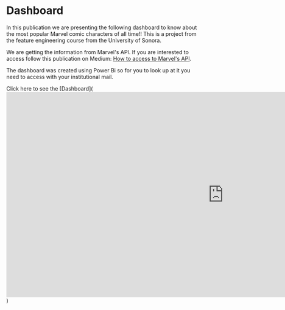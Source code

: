 # Dashboard

In this publication we are presenting the following dashboard to know about the most popular Marvel comic characters of all time!! This is a project from the feature engineering course from the University of Sonora.

We are getting the information from Marvel's API. If you are interested to access follow this publication on Medium: [How to access to Marvel's API](https://medium.com/mcd-unison/how-to-access-to-marvels-api-with-marvel-0-1-0-wrapper-in-python-d762d14e044a).

The dashboard was created using Power Bi so for you to look up at it you need to access with your institutional mail.

Click here to see the [Dashboard](<iframe width="1140" height="541.25" src="https://app.powerbi.com/reportEmbed?reportId=7bca7b4f-7a12-4e86-9443-f34a19495d4d&autoAuth=true&ctid=67553645-0db3-4480-b127-6f819a79e367&config=eyJjbHVzdGVyVXJsIjoiaHR0cHM6Ly93YWJpLXNvdXRoLWNlbnRyYWwtdXMtcmVkaXJlY3QuYW5hbHlzaXMud2luZG93cy5uZXQvIn0%3D" frameborder="0" allowFullScreen="true"></iframe>)
